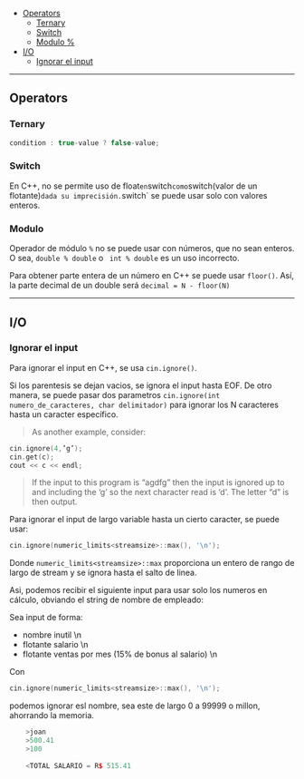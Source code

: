 - [Operators](#operators)
  * [Ternary](#ternary)
  * [Switch](#switch)
  * [Modulo %](#modulo)
- [I/O](#i-o)
  * [Ignorar el input](#ignorar-el-input)
  
***
## Operators
### Ternary
```cpp 
condition : true-value ? false-value;
```

### Switch
En C++, no se permite uso de float` en `switch` como `switch(valor de un flotante)` dada su imprecisión. `switch` se puede usar solo con valores enteros.

### Modulo
Operador de módulo `%` no se puede usar con números, que no sean enteros. O sea, `double % double`  o ` int % double` es un uso incorrecto. 

Para obtener parte entera de un número en C++ se puede usar `floor()`. Así, la parte decimal de un double será 
`decimal = N - floor(N)`

***
## I/O
### Ignorar el input

Para ignorar el input en C++, se usa `cin.ignore()`.

Si los parentesis se dejan vacios, se ignora el input hasta EOF. De otro manera, se puede pasar dos parametros `cin.ignore(int numero_de_caracteres, char delimitador)` para ignorar los N caracteres hasta un caracter específico.

> As another example, consider:

```cpp
cin.ignore(4,’g’);
cin.get(c);
cout << c << endl;
```
> If the input to this program is “agdfg” then the input is ignored up to and including the ‘g’ so the next character read is ‘d’. The letter “d” is then output.

Para ignorar el input de largo variable hasta un cierto caracter, se puede usar:

```cpp
cin.ignore(numeric_limits<streamsize>::max(), '\n');
```

Donde `numeric_limits<streamsize>::max` proporciona un entero de rango de largo de stream y se ignora hasta el salto de linea.

Asi, podemos recibir el siguiente input para usar solo los numeros en cálculo, obviando el string de nombre de empleado:

Sea input de forma:
- nombre inutil \n
- flotante salario \n
- flotante ventas por mes (15% de bonus al salario) \n

Con

```cpp
cin.ignore(numeric_limits<streamsize>::max(), '\n');
``` 
podemos ignorar esl nombre, sea este de largo 0 a 99999 o millon, ahorrando la memoria.
```cpp
    >joan
    >500.41
    >100
    
    <TOTAL SALARIO = R$ 515.41
```
